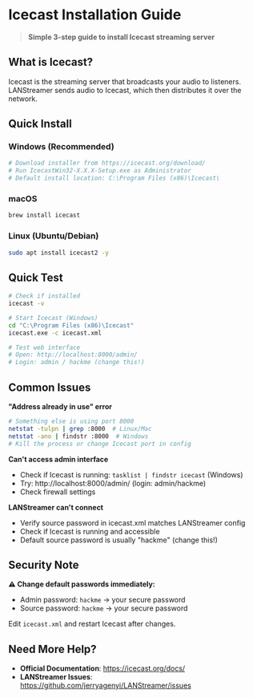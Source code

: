 # Icecast Installation Guide

> **Simple 3-step guide to install Icecast streaming server**

## What is Icecast?
Icecast is the streaming server that broadcasts your audio to listeners. LANStreamer sends audio to Icecast, which then distributes it over the network.

## Quick Install

### Windows (Recommended)
```powershell
# Download installer from https://icecast.org/download/
# Run IcecastWin32-X.X.X-Setup.exe as Administrator
# Default install location: C:\Program Files (x86)\Icecast\
```

### macOS
```bash
brew install icecast
```

### Linux (Ubuntu/Debian)
```bash
sudo apt install icecast2 -y
```

## Quick Test
```bash
# Check if installed
icecast -v

# Start Icecast (Windows)
cd "C:\Program Files (x86)\Icecast"
icecast.exe -c icecast.xml

# Test web interface
# Open: http://localhost:8000/admin/
# Login: admin / hackme (change this!)
```

## Common Issues

**"Address already in use" error**
```bash
# Something else is using port 8000
netstat -tulpn | grep :8000  # Linux/Mac
netstat -ano | findstr :8000  # Windows
# Kill the process or change Icecast port in config
```

**Can't access admin interface**
- Check if Icecast is running: `tasklist | findstr icecast` (Windows)
- Try: http://localhost:8000/admin/ (login: admin/hackme)
- Check firewall settings

**LANStreamer can't connect**
- Verify source password in icecast.xml matches LANStreamer config
- Check if Icecast is running and accessible
- Default source password is usually "hackme" (change this!)

## Security Note
**⚠️ Change default passwords immediately:**
- Admin password: `hackme` → your secure password
- Source password: `hackme` → your secure password

Edit `icecast.xml` and restart Icecast after changes.

## Need More Help?
- **Official Documentation**: https://icecast.org/docs/
- **LANStreamer Issues**: https://github.com/jerryagenyi/LANStreamer/issues
